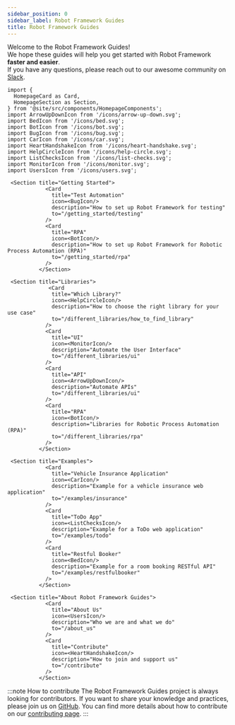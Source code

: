 ```yaml
---
sidebar_position: 0
sidebar_label: Robot Framework Guides
title: Robot Framework Guides
---
```


Welcome to the Robot Framework Guides!  
We hope these guides will help you get started with Robot Framework **faster and easier**.  
If you have any questions, please reach out to our awesome community on [Slack](https://robotframework.slack.com/).

```mdx-code-block
import {
  HomepageCard as Card,
  HomepageSection as Section,
} from '@site/src/components/HomepageComponents';
import ArrowUpDownIcon from '/icons/arrow-up-down.svg';
import BedIcon from '/icons/bed.svg';
import BotIcon from '/icons/bot.svg';
import BugIcon from '/icons/bug.svg';
import CarIcon from '/icons/car.svg';
import HeartHandshakeIcon from '/icons/heart-handshake.svg';
import HelpCircleIcon from '/icons/help-circle.svg';
import ListChecksIcon from '/icons/list-checks.svg';
import MonitorIcon from '/icons/monitor.svg';
import UsersIcon from '/icons/users.svg';

 <Section title="Getting Started">
            <Card
              title="Test Automation"
              icon=<BugIcon/>
              description="How to set up Robot Framework for testing"
              to="/getting_started/testing"
            />
            <Card
              title="RPA"
              icon=<BotIcon/>
              description="How to set up Robot Framework for Robotic Process Automation (RPA)"
              to="/getting_started/rpa"
            />
          </Section>

 <Section title="Libraries">
             <Card
              title="Which Library?"
              icon=<HelpCircleIcon/>
              description="How to choose the right library for your use case"
              to="/different_libraries/how_to_find_library"
            />
            <Card
              title="UI"
              icon=<MonitorIcon/>
              description="Automate the User Interface"
              to="/different_libraries/ui"
            />
            <Card
              title="API"
              icon=<ArrowUpDownIcon/>
              description="Automate APIs"
              to="/different_libraries/ui"
            />
            <Card
              title="RPA"
              icon=<BotIcon/>
              description="Libraries for Robotic Process Automation (RPA)"
              to="/different_libraries/rpa"
            />
          </Section>

 <Section title="Examples">
            <Card
              title="Vehicle Insurance Application"
              icon=<CarIcon/>
              description="Example for a vehicle insurance web application"
              to="/examples/insurance"
            />
            <Card
              title="ToDo App"
              icon=<ListChecksIcon/>
              description="Example for a ToDo web application"
              to="/examples/todo"
            />
            <Card
              title="Restful Booker"
              icon=<BedIcon/>
              description="Example for a room booking RESTful API"
              to="/examples/restfulbooker"
            />
          </Section>

 <Section title="About Robot Framework Guides">
            <Card
              title="About Us"
              icon=<UsersIcon/>
              description="Who we are and what we do"
              to="/about_us"
            />
            <Card
              title="Contribute"
              icon=<HeartHandshakeIcon/>
              description="How to join and support us"
              to="/contribute"
            />
          </Section>
```



:::note How to contribute
The Robot Framework Guides project is always looking for contributors.
If you want to share your knowledge and practices, please join us on [GitHub](https://github.com/MarketSquare/robotframeworkguides).
You can find more details about how to contribute on our [contributing page](contribute.md).
:::


